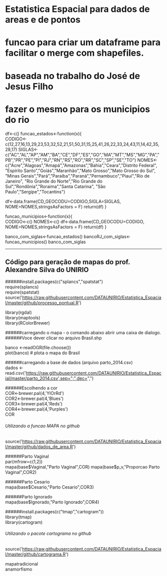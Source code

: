 # Estatistica Espacial para dados de areas e de pontos  

# funcao para criar um dataframe para facilitar o merge com shapefiles.
# baseada no trabalho do José de Jesus Filho
# fazer o mesmo para os municipios do rio
df<-c()
funcao_estados<-function(x){  
  CODIGO<-c(12,27,16,13,29,23,53,32,52,21,51,50,31,15,25,41,26,22,33,24,43,11,14,42,35,28,17)
SIGLAS<-c("AC","AL","AP","AM","BA","CE","DF","ES","GO","MA","MT","MS","MG","PA","PB","PR","PE","PI","RJ","RN","RS","RO","RR","SC","SP","SE","TO")
  NOMES<-c("Acre","Alagoas","Amapá","Amazonas","Bahia","Ceara","Distrito Federal",
           "Espírito Santo","Goiás","Maranhão","Mato Grosso","Mato Grosso do Sul",
           "Minas Gerais","Pará","Paraíba","Paraná","Pernambuco","Piauí","Rio de Janeiro",
           "Rio Grande do Norte","Rio Grande do Sul","Rondônia","Roraima","Santa Catarina",
           "São Paulo","Sergipe","Tocantins")
  
  df<-data.frame(CD_GEOCODU=CODIGO,SIGLA=SIGLAS, NOME=NOMES,stringsAsFactors = F)
  return(df)
}


funcao_municipios<-function(x){  
  CODIGO<-c()
  NOMES<-c()
  df<-data.frame(CD_GEOCODU=CODIGO, NOME=NOMES,stringsAsFactors = F)
  return(df)
}

banco_com_siglas<-funcao_estados()
bancoRJ_com_siglas<-funcao_municipios()
banco_com_siglas


-----------------------------------------------------------------------------------------------------------------

## Código para geração de mapas do prof. Alexandre Silva do UNIRIO  
######install.packages(c("splancs","spatstat")  
require(splancs)  
require(spatstat)  
source('https://raw.githubusercontent.com/DATAUNIRIO/Estatistica_Espacial/master/github/processo_pontual.R')  

library(rgdal)  
library(maptools)  
library(RColorBrewer)  

######carregando o mapa - o comando abaixo abrir uma caixa de dialogo.   
######Voce dever clicar no arquivo Brasil.shp  

banco <-readOGR(file.choose())  
plot(banco) # plota o mapa do Brasil  


######carregando a base de dados (arquivo parto_2014.csv)  
dados <- read.csv('https://raw.githubusercontent.com/DATAUNIRIO/Estatistica_Espacial/master/parto_2014.csv',sep=";",dec=",")  

######Escolhendo a cor  
COR<-brewer.pal(4,'YlOrRd')  
COR2<-brewer.pal(4,'Blues')  
COR3<-brewer.pal(4,'Reds')  
COR4<-brewer.pal(4,'Purples')  
COR  

###### Utilizando a funcao MAPA no github  
source('https://raw.githubusercontent.com/DATAUNIRIO/Estatistica_Espacial/master/github/dados_de_area.R')  

######Parto Vaginal  
par(mfrow=c(1,2))  
mapa(base$Vaginal,"Parto Vaginal",COR)  
mapa(base$p_v,"Proporcao Parto Vaginal",COR2)  

######Parto Cesario  
mapa(base$Cesario,"Parto Cesario",COR3)  

######Parto Ignorado   
mapa(base$Ignorado,"Parto Ignorado",COR4)  

######install.packages(c("tmap","cartogram"))  
library(tmap)  
library(cartogram)  

###### Utilizando o pacote cartograma no github  
source('https://raw.githubusercontent.com/DATAUNIRIO/Estatistica_Espacial/master/github/cartograma.R')  

mapatradicional  
anamorfismo  
